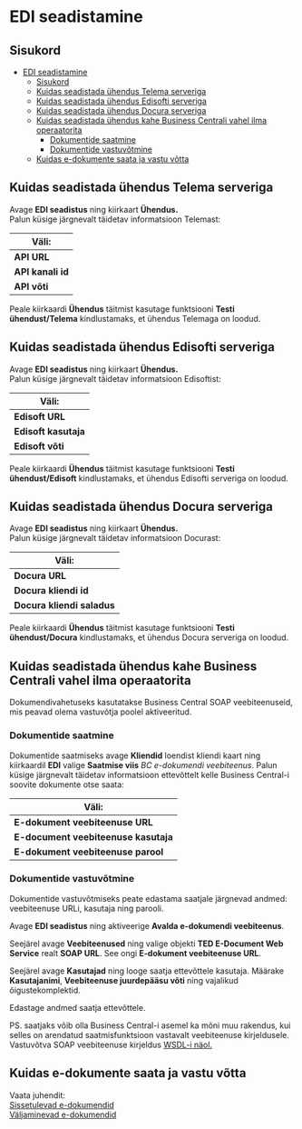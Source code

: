 ---
---
# EDI seadistamine

## Sisukord
- [EDI seadistamine](#edi-seadistamine)
  - [Sisukord](#sisukord)
  - [Kuidas seadistada ühendus Telema serveriga](#kuidas-seadistada-ühendus-telema-serveriga)
  - [Kuidas seadistada ühendus Edisofti serveriga](#kuidas-seadistada-ühendus-edisofti-serveriga)
  - [Kuidas seadistada ühendus Docura serveriga](#kuidas-seadistada-ühendus-docura-serveriga)
  - [Kuidas seadistada ühendus kahe Business Centrali vahel ilma operaatorita](#kuidas-seadistada-ühendus-kahe-business-centrali-vahel-ilma-operaatorita)
    - [Dokumentide saatmine](#dokumentide-saatmine)
    - [Dokumentide vastuvõtmine](#dokumentide-vastuvõtmine)
  - [Kuidas e-dokumente saata ja vastu võtta](#kuidas-e-dokumente-saata-ja-vastu-võtta)
 
## Kuidas seadistada ühendus Telema serveriga
Avage **EDI seadistus** ning kiirkaart  **Ühendus.**  
Palun küsige järgnevalt täidetav informatsioon Telemast:

| Väli: |
| - |
| **API URL** |
| **API kanali id** |
| **API võti** |

Peale kiirkaardi **Ühendus**  täitmist kasutage funktsiooni **Testi ühendust/Telema** kindlustamaks, et ühendus Telemaga on loodud.

## Kuidas seadistada ühendus Edisofti serveriga
Avage **EDI seadistus** ning kiirkaart  **Ühendus.**  
Palun küsige järgnevalt täidetav informatsioon Edisoftist:

| Väli: |
| - |
| **Edisoft URL** |
| **Edisoft kasutaja** |
| **Edisoft võti** |

Peale kiirkaardi **Ühendus**  täitmist kasutage funktsiooni **Testi ühendust/Edisoft** kindlustamaks, et ühendus Edisofti serveriga on loodud.

## Kuidas seadistada ühendus Docura serveriga
Avage **EDI seadistus** ning kiirkaart  **Ühendus.**  
Palun küsige järgnevalt täidetav informatsioon Docurast:

| Väli: |
| - |
| **Docura URL** |
| **Docura kliendi id** |
| **Docura kliendi saladus** |

Peale kiirkaardi **Ühendus**  täitmist kasutage funktsiooni **Testi ühendust/Docura** kindlustamaks, et ühendus Docura serveriga on loodud.

## Kuidas seadistada ühendus kahe Business Centrali vahel ilma operaatorita

Dokumendivahetuseks kasutatakse Business Central SOAP veebiteenuseid, mis peavad olema vastuvõtja poolel aktiveeritud.
### Dokumentide saatmine
Dokumentide saatmiseks avage **Kliendid** loendist kliendi kaart ning kiirkaardil **EDI** valige **Saatmise viis** *BC e-dokumendi veebiteenus*. 
Palun küsige järgnevalt täidetav informatsioon ettevõttelt kelle Business Central-i soovite dokumente otse saata:

| Väli: |
| - |
| **E-dokument veebiteenuse URL** |
| **E-document veebiteenuse kasutaja** |
| **E-dokument veebiteenuse parool** |

### Dokumentide vastuvõtmine
Dokumentide vastuvõtmiseks peate edastama saatjale järgnevad andmed: veebiteenuse URLi, kasutaja ning parooli.

Avage **EDI seadistus** ning aktiveerige **Avalda e-dokumendi veebiteenus**.

Seejärel avage **Veebiteenused** ning valige objekti **TED E-Document Web Service** realt **SOAP URL**. See ongi **E-dokument veebiteenuse URL**.  

Seejärel avage **Kasutajad** ning looge saatja ettevõttele kasutaja. Määrake **Kasutajanimi**, **Veebiteenuse juurdepääsu võti** ning vajalikud õigustekomplektid. 
  
Edastage andmed saatja ettevõttele.

PS. saatjaks võib olla Business Central-i asemel ka mõni muu rakendus, kui selles on arendatud saatmisfunktsioon vastavalt veebiteenuse kirjeldusele. Vastuvõtva SOAP veebiteenuse kirjeldus [WSDL-i näol.](/TED_E_Document_Web_Service_WSDL.xml)


## Kuidas e-dokumente saata ja vastu võtta

Vaata juhendit:  
[Sissetulevad e-dokumendid](inbound-edocuments)  
[Väljaminevad e-dokumendid](outbound-edocuments)
